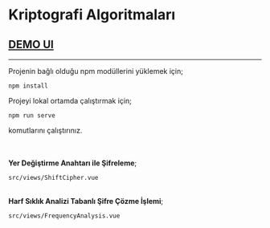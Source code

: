 # Kriptografi Algoritmaları


## [DEMO UI](http://159.223.0.57/crypto-algorithms)
___

Projenin bağlı olduğu npm modüllerini yüklemek için;

```console
npm install
```

Projeyi lokal ortamda çalıştırmak için;

```console
npm run serve
```

komutlarını çalıştırınız.


\
\
**Yer Değiştirme Anahtarı ile Şifreleme**;
```
src/views/ShiftCipher.vue
```

\
**Harf Sıklık Analizi Tabanlı Şifre Çözme İşlemi**;
```
src/views/FrequencyAnalysis.vue
```


